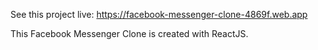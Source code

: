 See this project live: https://facebook-messenger-clone-4869f.web.app

This Facebook Messenger Clone is created with ReactJS.

